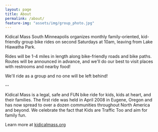 ```yaml
---
layout: page
title: About
permalink: /about/
feature-img: "assets/img/group_photo.jpg"
---
```


Kidical Mass South Minneapolis organizes monthly family-oriented, kid-friendly group bike rides on second Saturdays at 10am, leaving from Lake Hiawatha Park.

Rides will be 1-4 miles in length along bike-friendly roads and bike paths. Routes will be announced in advance, and we'll do our best to visit places with restrooms and nearby food!

We'll ride as a group and no one will be left behind!

--

Kidical Mass is a legal, safe and FUN bike ride for kids, kids at heart, and their families. The first ride was held in April 2008 in Eugene, Oregon and has now spread to over a dozen communities throughout North America and beyond. We celebrate the fact that Kids are Traffic Too and aim for family fun.

Learn more at [kidicalmass.org](http://www.kidicalmass.org/)
